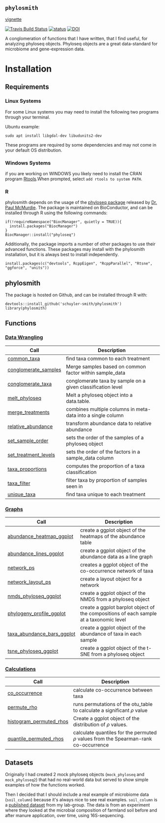
## `phylosmith`
[vignette](https://schuyler-smith.github.io/phylosmith/)

[![Travis Build Status](https://travis-ci.org/schuyler-smith/phylosmith.svg?branch=master)](https://github.com/schuyler-smith/phylosmith) [![status](http://joss.theoj.org/papers/4d4780ab16c487764ebe108fa6bcdc2c/status.svg)](http://joss.theoj.org/papers/4d4780ab16c487764ebe108fa6bcdc2c)
[![DOI](https://zenodo.org/badge/159598780.svg)](https://zenodo.org/badge/latestdoi/159598780)

A conglomeration of functions that I have written, that I find useful, for analyzing phyloseq objects. Phyloseq objects are a great data-standard for microbiome and gene-expression data.

# Installation
## Requirements
### Linux Systems 
For some Linux systems you may need to install the following two programs through your terminal.

Ubuntu example:
```
sudo apt install libgdal-dev libudunits2-dev
```
These programs are required by some dependencies and may not come in your default OS distribution.

### Windows Systems 

if you are working on WINDOWS you likely need to install the CRAN program <a href="https://cran.r-project.org/bin/windows/Rtools/" target="_blank" >Rtools</a>.When prompted, select `add rtools to system PATH`.

### R

phylosmith depends on the usage of the [phyloseq package](https://journals.plos.org/plosone/article?id=10.1371/journal.pone.0061217) released by [Dr. Paul McMurdie](https://github.com/joey711). The package is maintained on BioConductor, and can be installed through R using the following commands:

```
if(!requireNamespace("BiocManager", quietly = TRUE)){
  install.packages("BiocManager")
} 
BiocManager::install("phyloseq")
```

Additionally, the package imports a number of other packages to use their advanced functions. These packages may install with the phylosmith installation, but it is always best to install independently.

```
install.packages(c("devtools", RcppEigen", "RcppParallel", "Rtsne", "ggforce", "units"))
```

## phylosmith

The package is hosted on Github, and can be installed through R with:
```
devtools::install_github('schuyler-smith/phylosmith')
library(phylosmith)
```

## Functions

### [Data Wrangling](https://schuyler-smith.github.io/phylosmith/data_wrangling.html)

Call			     | Description
-------------------- | ------------------------------------------------------------
[common_taxa](https://schuyler-smith.github.io/phylosmith/data_wrangling.html#common_taxa) | find taxa common to each treatment
[conglomerate_samples](https://schuyler-smith.github.io/phylosmith/data_wrangling.html#conglomerate_samples)   |   Merge samples based on common factor within sample_data
[conglomerate_taxa](https://schuyler-smith.github.io/phylosmith/data_wrangling.html#conglomerate_taxa)  |  conglomerate taxa by sample on a given classification level
[melt_phyloseq](https://schuyler-smith.github.io/phylosmith/data_wrangling.html#melt_phyloseq)   |   Melt a phyloseq object into a data.table.
[merge_treatments](https://schuyler-smith.github.io/phylosmith/data_wrangling.html#merge_treatments) | combines multiple columns in meta-data into a single column
[relative_abundance](https://schuyler-smith.github.io/phylosmith/data_wrangling.html#relative_abundance) | transform abundance data to relative abundance
[set_sample_order](https://schuyler-smith.github.io/phylosmith/data_wrangling.html#set_sample_order) | sets the order of the samples of a phyloseq object
[set_treatment_levels](https://schuyler-smith.github.io/phylosmith/data_wrangling.html#set_treatment_levels) | sets the order of the factors in a sample_data column
[taxa_proportions](https://schuyler-smith.github.io/phylosmith/data_wrangling.html#taxa_proportions) | computes the proportion of a taxa classification
[taxa_filter](https://schuyler-smith.github.io/phylosmith/data_wrangling.html#taxa_filter) | filter taxa by proportion of samples seen in
[unique_taxa](https://schuyler-smith.github.io/phylosmith/data_wrangling.html#unique_taxa) | find taxa unique to each treatment

### [Graphs](https://schuyler-smith.github.io/phylosmith/graphs.html)

Call                 | Description
-------------------- | ------------------------------------------------------------
[abundance_heatmap_ggplot](https://schuyler-smith.github.io/phylosmith/graphs.html#abundance_heatmap_ggplot) | create a ggplot object of the heatmaps of the abundance table
[abundance_lines_ggplot](https://schuyler-smith.github.io/phylosmith/graphs.html#abundance_lines_ggplot) | create a ggplot object of the abundance data as a line graph
[network_ps](https://schuyler-smith.github.io/phylosmith/graphs.html#network_ps) | creates a ggplot object of the co-occurrence network of taxa
[network_layout_ps](https://schuyler-smith.github.io/phylosmith/graphs.html#network_layout_ps) | create a layout object for a network
[nmds_phyloseq_ggplot](https://schuyler-smith.github.io/phylosmith/graphs.html#nmds_phyloseq_ggplot)  | create a ggplot object of the NMDS from a phyloseq object
[phylogeny_profile_ggplot](https://schuyler-smith.github.io/phylosmith/graphs.html#phylogeny_profile_ggplot) | create a ggplot barplot object of the compositions of each sample at a taxonomic level
[taxa_abundance_bars_ggplot](https://schuyler-smith.github.io/phylosmith/graphs.html#taxa_abundance_bars_ggplot) | create a ggplot object of the abundance of taxa in each sample
[tsne_phyloseq_ggplot](https://schuyler-smith.github.io/phylosmith/graphs.html#tsne_phyloseq_ggplot)  | create a ggplot object of the t-SNE from a phyloseq object

### [Calculations](https://schuyler-smith.github.io/phylosmith/calculations.html)

Call                 | Description
-------------------- | ------------------------------------------------------------
[co_occurrence](https://schuyler-smith.github.io/phylosmith/calculations.html#permute_rho) | calculate co-occurrence between taxa
[permute_rho](https://schuyler-smith.github.io/phylosmith/calculations.html#co_occurrence) | runs permutations of the otu_table to calculate a significant $\rho$ value
[histogram_permuted_rhos](https://schuyler-smith.github.io/phylosmith/calculations.html##histogram_permuted_rhos) | Create a ggplot object of the distribution of $\rho$ values.
[quantile_permuted_rhos](https://schuyler-smith.github.io/phylosmith/calculations.html##quantile_permuted_rhos) | calculate quantiles for the permuted $\rho$ values from the Spearman-rank co-occurrence

## Datasets

Originally I had created 2 mock phyloseq objects (`mock_phyloseq` and `mock_phyloseq2`) that had no real-world data but served to show simple examples of how the functions worked. 

Then I decided that I should include a real example of microbiome data (`soil_column`) because it's always nice to see real examples. `soil_column` is a <a href="https://www.frontiersin.org/articles/10.3389/fmicb.2018.03197/full" target="_blank" >published dataset</a>  from my lab-group. The data is from an experiment where they looked at the microbial composition of farmland soil before and after manure application, over time, using 16S-sequencing.
